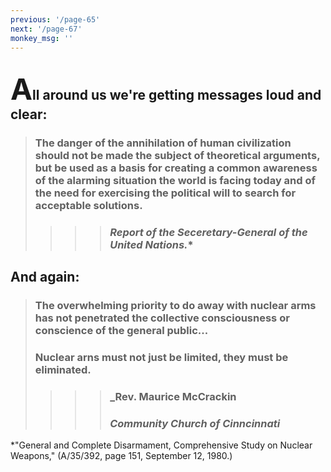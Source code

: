 ```yaml
---
previous: '/page-65'
next: '/page-67'
monkey_msg: ''
---
```


## <span style="font-size:47px;">A</span>ll around us we're getting messages loud and clear:
> ### The danger of the annihilation of human civilization should not be made the subject of theoretical arguments, but be used as a basis for creating a common awareness of the alarming situation the world is facing today and of the need for exercising the political will to search for acceptable solutions.
> > > > ### _Report of the Seceretary-General of the United Nations._*
## And again:
> ### The overwhelming priority to do away with nuclear arms has not penetrated the collective consciousness or conscience of the general public...
> ### Nuclear arns must not just be limited, they must be eliminated.
> > > > ### _Rev. Maurice McCrackin
> > > > ### _Community Church of Cinncinnati_
*"General and Complete Disarmament, Comprehensive Study on Nuclear Weapons," (A/35/392, page 151, September 12, 1980.)
